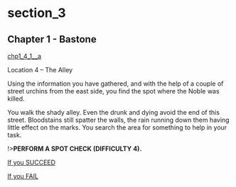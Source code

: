 
# section_3

## Chapter 1 - Bastone

[chp1_4_1__a](../../decomp/app/src/main/res/raw/chp1_4_1__a.mp3 ':include :type=audio')

Location 4 – The Alley

Using the information you have gathered, and with the help of a couple of street urchins from the east side, you find the spot where the Noble was killed.

You walk the shady alley. Even the drunk and dying avoid the end of this street. Bloodstains still spatter the walls, the rain running down them having little effect on the marks. You search the area for something to help in your task.

!>**PERFORM A SPOT CHECK (DIFFICULTY 4).**  

[If you SUCCEED](output/chapter1/section_4.md)

[If you FAIL](output/chapter1/section_5.md)


